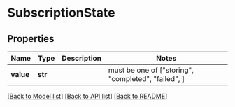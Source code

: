 # SubscriptionState


## Properties
Name | Type | Description | Notes
------------ | ------------- | ------------- | -------------
**value** | **str** |  |  must be one of ["storing", "completed", "failed", ]

[[Back to Model list]](../README.md#documentation-for-models) [[Back to API list]](../README.md#documentation-for-api-endpoints) [[Back to README]](../README.md)


